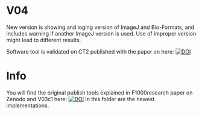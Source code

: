 # V04
New version is showing and loging version of ImageJ and Bio-Formats, and includes warning if another ImageJ version is used. Use of improper version might lead to different results.

Software tool is validated on CT2 published with the paper on here: [![DOI](https://zenodo.org/badge/DOI/10.5281/zenodo.5805939.svg)](https://doi.org/10.5281/zenodo.5805939)

# Info
You will find the original publish tools explained in F1000research paper on Zenodo and V03c1 here: [![DOI](https://zenodo.org/badge/DOI/10.5281/zenodo.5805990.svg)](https://doi.org/10.5281/zenodo.5805990)
In this folder are the newest implementations.
